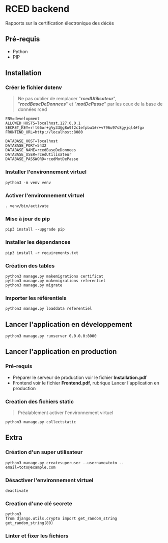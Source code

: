 # RCED backend

Rapports sur la certification électronique des décès

## Pré-requis

* Python
* PIP

## Installation

### Créer le fichier dotenv

> Ne pas oublier de remplacer "***rcedUtilisateur***", "***rcedBaseDeDonnees***" et "***motDePasse***" par les ceux de la base de données rced

```dotenv
ENV=development
ALLOWED_HOSTS=localhost,127.0.0.1
SECRET_KEY=r!t66or+g%y33@g8o9f2c1efpbu1#r+v796u97s8gyjql4#fgx
FRONTEND_URL=http://localhost:8080

DATABASE_HOST=localhost
DATABASE_PORT=5432
DATABASE_NAME=rcedBaseDeDonnees
DATABASE_USER=rcedUtilisateur
DATABASE_PASSWORD=rcedMotDePasse
```

### Installer l'environnement virtuel

```shell
python3 -m venv venv
```

### Activer l'environnement virtuel

```shell
. venv/bin/activate
```

### Mise à jour de pip

```shell
pip3 install --upgrade pip
```

### Installer les dépendances

```shell
pip3 install -r requirements.txt
```

### Création des tables

```shell
python3 manage.py makemigrations certificat
python3 manage.py makemigrations referentiel
python3 manage.py migrate
```

### Importer les référentiels

```shell
python3 manage.py loaddata referentiel
```

## Lancer l'application en développement

```shell
python3 manage.py runserver 0.0.0.0:8000
```

## Lancer l'application en production

### Pré-requis

<!--
* Préparer le serveur de production [ici](../INSTALL.md)
* Compiler et minifier le frontend [ici](../frontend/README.md#lancer-l'application-en-production)
-->
* Préparer le serveur de production voir le fichier **Installation.pdf**
* Frontend voir le fichier **Frontend.pdf**, rubrique Lancer l'application en production

### Creation des fichiers static

> Préalablement activer l'environnement virtuel

```shell
python3 manage.py collectstatic
```

## Extra

### Création d'un super utilisateur

```shell
python3 manage.py createsuperuser --username=toto --email=toto@example.com
```

### Désactiver l'environnement virtuel

```shell
deactivate
```

### Creation d'une clé secrete

```shell
python3
from django.utils.crypto import get_random_string
get_random_string(80)
```

### Linter et fixer les fichiers

```shell

```